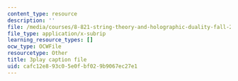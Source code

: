 ```yaml
---
content_type: resource
description: ''
file: /media/courses/8-821-string-theory-and-holographic-duality-fall-2014/cafc12e893c05e0fbf029b9067ec27e1_M_8UajiNlDg.vtt
file_type: application/x-subrip
learning_resource_types: []
ocw_type: OCWFile
resourcetype: Other
title: 3play caption file
uid: cafc12e8-93c0-5e0f-bf02-9b9067ec27e1
---
```

